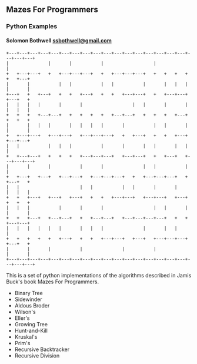 ## Mazes For Programmers
### Python Examples
#### Solomon Bothwell ssbothwell@gmail.com

```
+---+---+---+---+---+---+---+---+---+---+---+---+---+---+---+---+---+---+---+---+
|               |       |           |                   |                       |
+   +---+---+   +   +---+---+---+   +   +---+---+---+   +   +   +   +   +   +---+
|       |           |   |           |   |           |       |   |   |   |       |
+---+   +   +---+   +   +   +---+   +   +   +---+---+   +   +---+---+   +---+   +
|   |   |   |       |       |                   |   |       |       |   |   |   |
+   +   +   +---+---+   +   +   +   +   +---+---+   +   +   +   +---+   +   +   +
|       |   |   |       |   |   |   |       |           |   |       |   |       |
+   +---+---+   +---+---+   +---+---+---+   +   +---+   +   +   +---+   +---+---+
|   |           |   |   |           |       |       |   |       |   |           |
+   +---+---+   +   +   +   +---+---+---+   +---+---+   +   +---+   +---+---+---+
|       |       |           |       |               |   |           |           |
+   +---+   +---+   +---+---+   +---+---+---+   +   +---+---+---+   +   +---+   +
|   |                       |   |           |   |       |       |       |   |   |
+   +   +---+   +---+   +---+   +   +   +---+---+   +---+---+   +---+   +   +   +
|   |   |           |       |       |                   |   |       |   |       |
+   +   +---+   +---+---+   +   +---+---+   +---+---+---+---+   +   +   +---+---+
|   |   |   |   |   |       |   |   |               |       |   |               |
+   +   +   +   +   +---+   +   +   +---+---+   +---+   +---+---+---+   +---+   +
|       |       |           |               |           |               |       |
+---+---+---+---+---+---+---+---+---+---+---+---+---+---+---+---+---+---+---+---+
```

This is a set of python implementations of the algorithms 
described in Jamis Buck's book Mazes For Programmers. 

* Binary Tree
* Sidewinder
* Aldous Broder
* Wilson's
* Eller's
* Growing Tree
* Hunt-and-Kill
* Kruskal's
* Prim's
* Recursive Backtracker
* Recursive Division
